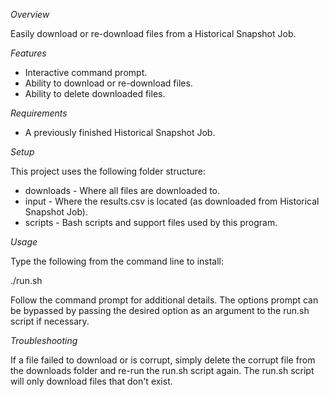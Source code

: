 *Overview*

Easily download or re-download files from a Historical Snapshot Job.

*Features*

* Interactive command prompt.
* Ability to download or re-download files.
* Ability to delete downloaded files.

*Requirements*

* A previously finished Historical Snapshot Job.

*Setup*

This project uses the following folder structure:

* downloads - Where all files are downloaded to.
* input - Where the results.csv is located (as downloaded from Historical Snapshot Job).
* scripts - Bash scripts and support files used by this program.

*Usage*

Type the following from the command line to install:

  ./run.sh

Follow the command prompt for additional details. The options prompt can be bypassed by passing the desired option
as an argument to the run.sh script if necessary.

*Troubleshooting*

If a file failed to download or is corrupt, simply delete the corrupt file from the downloads folder
and re-run the run.sh script again. The run.sh script will only download files that don't exist.
